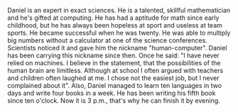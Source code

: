 Daniel is an expert in exact sciences. He is a talented, skillful mathematician and he's gifted at computing. He has had a aptitude for math since early childhood, but he has always been hopeless at sport and useless at team sports. He became successful when he was twenty. He was able to multiply big numbers without a calculator at one of the science conferences. Scientists noticed it and gave him the nickname "human-computer". Daniel has been carrying this nickname since then. Once he said: "I have never relied on machines. I believe in the statement, that the possibilities of the human brain are limitless. Although at school I often argued with teachers and children often laughed at me. I chose not the easiest job, but I never complained about it". Also, Daniel managed to learn ten languages in two days and write four books in a week. He has been writing his fifth book since ten o'clock. Now it is 3 p.m., that's why he can finish it by evening.